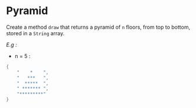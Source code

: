 # Pyramid

Create a method `draw` that returns a pyramid of `n` floors, from top to bottom, stored in a `String` array.

*E.g :*

* n = 5 :

``` java
{
    "    *    ",
    "   ***   ",
    "  *****  ",
    " ******* ",
    "*********"
}
```
